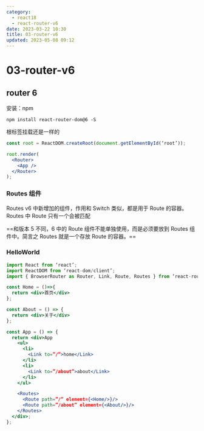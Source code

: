 ```yaml
---
category: 
  - react18
  - react-router-v6
date: 2023-03-22 10:30
title: 03-router-v6
updated: 2023-05-08 09:12
---
```


# 03-router-v6

## router 6

安装：npm

`npm install react-router-dom@6 -S`

根标签挂载还是一样的

```jsx
const root = ReactDOM.createRoot(document.getElementById(‘root’));

root.render(
  <Router>
    <App />
  </Router>
);
```

### Routes 组件

Routes v6 中新增加的组件，作用和 Switch 类似，都是用于 Route 的容器。Routes 中 Route 只有一个会被匹配

==和版本 5 不同，6 中的 Route 组件不能单独使用，而是必须要放到 Routes 组件中。简言之 Routes 就是一个存放 Route 的容器。==

### HelloWorld

```jsx
import React from ‘react’;
import ReactDOM from ‘react-dom/client’;
import { BrowserRouter as Router, Link, Route, Routes } from ‘react-router-dom’;

const Home = ()=>{
  return <div>首页</div>
};

const About = () => {
  return <div>关于</div>
};

const App = () => {
  return <div>App
    <ul>
      <li>
        <Link to=”/”>home</Link>
      </li>
      <li>
        <Link to=”/about”>about</Link>
      </li>
    </ul>

    <Routes>
      <Route path=”/” element={<Home/>}/>
      <Route path=”/about” element={<About/>}/>
    </Routes>
  </div>;
};
```